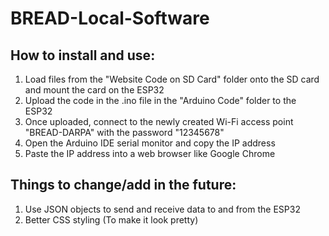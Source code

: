 # BREAD-Local-Software

## How to install and use:
1. Load files from the "Website Code on SD Card" folder onto the SD card and mount the card on the ESP32
2. Upload the code in the .ino file in the "Arduino Code" folder to the ESP32
4. Once uploaded, connect to the newly created Wi-Fi access point "BREAD-DARPA" with the password "12345678"
5. Open the Arduino IDE serial monitor and copy the IP address
6. Paste the IP address into a web browser like Google Chrome

## Things to change/add in the future:
1. Use JSON objects to send and receive data to and from the ESP32
2. Better CSS styling (To make it look pretty)